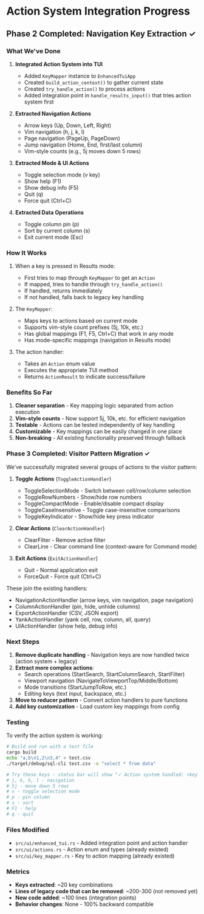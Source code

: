 # Action System Integration Progress

## Phase 2 Completed: Navigation Key Extraction ✓

### What We've Done

1. **Integrated Action System into TUI**
   - Added `KeyMapper` instance to `EnhancedTuiApp`
   - Created `build_action_context()` to gather current state
   - Created `try_handle_action()` to process actions
   - Added integration point in `handle_results_input()` that tries action system first

2. **Extracted Navigation Actions**
   - Arrow keys (Up, Down, Left, Right)
   - Vim navigation (h, j, k, l)
   - Page navigation (PageUp, PageDown)
   - Jump navigation (Home, End, first/last column)
   - Vim-style counts (e.g., 5j moves down 5 rows)

3. **Extracted Mode & UI Actions**
   - Toggle selection mode (v key)
   - Show help (F1)
   - Show debug info (F5)
   - Quit (q)
   - Force quit (Ctrl+C)

4. **Extracted Data Operations**
   - Toggle column pin (p)
   - Sort by current column (s)
   - Exit current mode (Esc)

### How It Works

1. When a key is pressed in Results mode:
   - First tries to map through `KeyMapper` to get an `Action`
   - If mapped, tries to handle through `try_handle_action()`
   - If handled, returns immediately
   - If not handled, falls back to legacy key handling

2. The `KeyMapper`:
   - Maps keys to actions based on current mode
   - Supports vim-style count prefixes (5j, 10k, etc.)
   - Has global mappings (F1, F5, Ctrl+C) that work in any mode
   - Has mode-specific mappings (navigation in Results mode)

3. The action handler:
   - Takes an `Action` enum value
   - Executes the appropriate TUI method
   - Returns `ActionResult` to indicate success/failure

### Benefits So Far

1. **Cleaner separation** - Key mapping logic separated from action execution
2. **Vim-style counts** - Now support 5j, 10k, etc. for efficient navigation
3. **Testable** - Actions can be tested independently of key handling
4. **Customizable** - Key mappings can be easily changed in one place
5. **Non-breaking** - All existing functionality preserved through fallback

### Phase 3 Completed: Visitor Pattern Migration ✓

We've successfully migrated several groups of actions to the visitor pattern:

1. **Toggle Actions** (`ToggleActionHandler`)
   - ToggleSelectionMode - Switch between cell/row/column selection
   - ToggleRowNumbers - Show/hide row numbers
   - ToggleCompactMode - Enable/disable compact display
   - ToggleCaseInsensitive - Toggle case-insensitive comparisons
   - ToggleKeyIndicator - Show/hide key press indicator

2. **Clear Actions** (`ClearActionHandler`)
   - ClearFilter - Remove active filter
   - ClearLine - Clear command line (context-aware for Command mode)

3. **Exit Actions** (`ExitActionHandler`)
   - Quit - Normal application exit
   - ForceQuit - Force quit (Ctrl+C)

These join the existing handlers:
- NavigationActionHandler (arrow keys, vim navigation, page navigation)
- ColumnActionHandler (pin, hide, unhide columns)
- ExportActionHandler (CSV, JSON export)
- YankActionHandler (yank cell, row, column, all, query)
- UIActionHandler (show help, debug info)

### Next Steps

1. **Remove duplicate handling** - Navigation keys are now handled twice (action system + legacy)
2. **Extract more complex actions**:
   - Search operations (StartSearch, StartColumnSearch, StartFilter)
   - Viewport navigation (NavigateToViewportTop/Middle/Bottom)
   - Mode transitions (StartJumpToRow, etc.)
   - Editing keys (text input, backspace, etc.)
3. **Move to reducer pattern** - Convert action handlers to pure functions
4. **Add key customization** - Load custom key mappings from config

### Testing

To verify the action system is working:

```bash
# Build and run with a test file
cargo build
echo "a,b\n1,2\n3,4" > test.csv
./target/debug/sql-cli test.csv -e "select * from data"

# Try these keys - status bar will show "✓ Action system handled: <key>"
# j, k, h, l - navigation
# 5j - move down 5 rows
# v - toggle selection mode
# p - pin column
# s - sort
# F1 - help
# q - quit
```

### Files Modified

- `src/ui/enhanced_tui.rs` - Added integration point and action handler
- `src/ui/actions.rs` - Action enum and types (already existed)
- `src/ui/key_mapper.rs` - Key to action mapping (already existed)

### Metrics

- **Keys extracted**: ~20 key combinations
- **Lines of legacy code that can be removed**: ~200-300 (not removed yet)
- **New code added**: ~100 lines (integration points)
- **Behavior changes**: None - 100% backward compatible